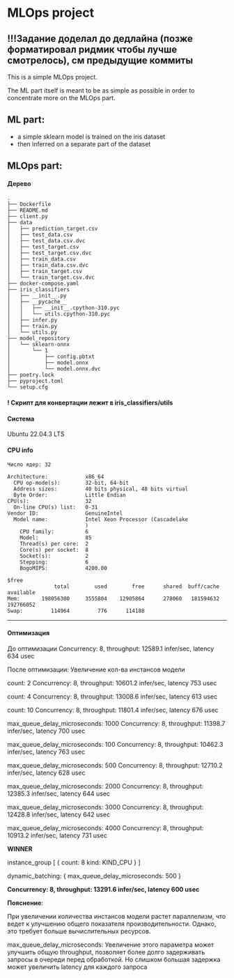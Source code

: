 # MLOps project


## !!!Задание доделал до дедлайна (позже форматировал ридмик чтобы лучше смотрелось), см предыдущие коммиты

This is a simple MLOps project.

The ML part itself is meant to be as simple as possible in order to concentrate more on the MLOps part.

## ML part:

* a simple sklearn model is trained on the iris dataset
* then inferred on a separate part of the dataset

## MLOps part:

#### Дерево
```
.
├── Dockerfile
├── README.md
├── client.py
├── data
│   ├── prediction_target.csv
│   ├── test_data.csv
│   ├── test_data.csv.dvc
│   ├── test_target.csv
│   ├── test_target.csv.dvc
│   ├── train_data.csv
│   ├── train_data.csv.dvc
│   ├── train_target.csv
│   └── train_target.csv.dvc
├── docker-compose.yaml
├── iris_classifiers
│   ├── __init__.py
│   ├── __pycache__
│   │   ├── __init__.cpython-310.pyc
│   │   └── utils.cpython-310.pyc
│   ├── infer.py
│   ├── train.py
│   └── utils.py
├── model_repository
│   └── sklearn-onnx
│       └── 1
│           ├── config.pbtxt
│           ├── model.onnx
│           └── model.onnx.dvc
├── poetry.lock
├── pyproject.toml
└── setup.cfg
```



#### ! Скрипт для конвертации лежит в iris_classifiers/utils

#### Система
Ubuntu 22.04.3 LTS

#### CPU info
```
Число ядер: 32

Architecture:            x86_64
  CPU op-mode(s):        32-bit, 64-bit
  Address sizes:         40 bits physical, 48 bits virtual
  Byte Order:            Little Endian
CPU(s):                  32
  On-line CPU(s) list:   0-31
Vendor ID:               GenuineIntel
  Model name:            Intel Xeon Processor (Cascadelake
                         )
    CPU family:          6
    Model:               85
    Thread(s) per core:  2
    Core(s) per socket:  8
    Socket(s):           2
    Stepping:            6
    BogoMIPS:            4200.00
```

```
$free
               total        used        free      shared  buff/cache   available
Mem:       198056300     3555804    12905864      278060   181594632   192766052
Swap:         114964         776      114188
```

-------

#### Оптимизация

До оптимизации
Concurrency: 8, throughput: 12589.1 infer/sec, latency 634 usec

После оптимизации:
Увеличение кол-ва инстансов модели


count: 2
Concurrency: 8, throughput: 10601.2 infer/sec, latency 753 usec

count: 4
Concurrency: 8, throughput: 13008.6 infer/sec, latency 613 usec

count: 10
Concurrency: 8, throughput: 11801.4 infer/sec, latency 676 usec


max_queue_delay_microseconds: 1000
Concurrency: 8, throughput: 11398.7 infer/sec, latency 700 usec

max_queue_delay_microseconds: 100
Concurrency: 8, throughput: 10462.3 infer/sec, latency 763 usec

max_queue_delay_microseconds: 500
Concurrency: 8, throughput: 12710.2 infer/sec, latency 628 usec

max_queue_delay_microseconds: 2000
Concurrency: 8, throughput: 12385.3 infer/sec, latency 644 usec

max_queue_delay_microseconds: 3000
Concurrency: 8, throughput: 12428.8 infer/sec, latency 642 usec

max_queue_delay_microseconds: 4000
Concurrency: 8, throughput: 10913.2 infer/sec, latency 731 usec



**WINNER**

instance_group [
    {
        count: 8
        kind: KIND_CPU
    }
]

dynamic_batching: { max_queue_delay_microseconds: 500 }


**Concurrency: 8, throughput: 13291.6 infer/sec, latency 600 usec**

**Пояснение**:

При увеличении количества инстансов модели растет параллелизм, что ведет к улучшению общего показателя производительности. Однако, это требует больше вычислительных ресурсов.

max_queue_delay_microseconds: Увеличение этого параметра может улучшить общую throughput, позволяет более долго задерживать запросы в очереди перед обработкой. Но слишком большая задержка может увеличить latency для каждого запроса
